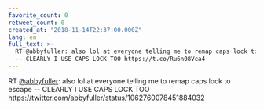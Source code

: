 ```yaml
---
favorite_count: 0
retweet_count: 0
created_at: "2018-11-14T22:37:00.000Z"
lang: en
full_text: >-
  RT @abbyfuller: also lol at everyone telling me to remap caps lock to escape
  -- CLEARLY I USE CAPS LOCK TOO https://t.co/Ru6n08Vca4
---
```


RT [@abbyfuller](https://twitter.com/abbyfuller): also lol at everyone telling
me to remap caps lock to escape -- CLEARLY I USE CAPS LOCK TOO
<https://twitter.com/abbyfuller/status/1062760078451884032>
